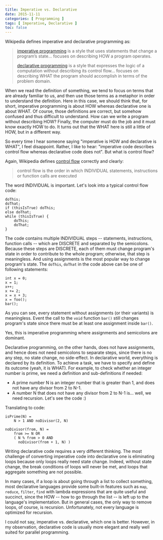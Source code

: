 ```yaml
---
title: Imperative vs. Declarative
date: 2015-11-11
categories: [ Programming ]
tags: [ Imperative, Declarative ]
toc: false
---
```


Wikipedia defines imperative and declarative programming as:

> [imperative programming](https://en.wikipedia.org/wiki/Imperative_programming) is a style that uses statements that change a program’s state... focuses on describing HOW a program operates.
>
> [declarative programming](https://en.wikipedia.org/wiki/Declarative_programming) is a style that expresses the logic of a computation without describing its control flow... focuses on describing WHAT the program should accomplish in terms of the problem domain.

When we read the definition of something, we tend to focus on terms that are already familiar to us, and then use those terms as a metaphor in order to understand the definition. Here in this case, we should think that, for short, imperative programming is about HOW whereas declarative one is about WHAT. Of course, those definitions are correct, but somehow confused and thus difficult to understand. How can we write a program without describing HOW? Finally, the computer must do the job and it must know exactly HOW to do. It turns out that the WHAT here is still a little of HOW, but in a different way.

So every time I hear someone saying "imperative is HOW and declarative is WHAT", I feel disappoint. Rather, I like to hear: "imperative code describes control flow whereas declarative code does not". But what is control flow?

Again, Wikipedia defines [control flow](https://en.wikipedia.org/wiki/Control_flow) correctly and clearly:

> control flow is the order in which INDIVIDUAL statements, instructions or function calls are executed

The word INDIVIDUAL is important. Let's look into a typical control flow code:

    doThis;
    doThat;
    if (thisIsTrue) doThis;
    else doThat;
    while (thisIsTrue) {
        doThis;
        doThat;
    }

The code contains multiple INDIVIDUAL steps -- statements, instructions, function calls -- which are DISCRETE and separated by the semicolons. Because these steps are DISCRETE, each of them must change program's state in order to contribute to the whole program; otherwise, that step is meaningless. And using assignments is the most popular way to change program's state. The `doThis`, `doThat` in the code above can be one of following statements:

    int x = 0;
    x = 1;
    x++;
    x += 2;
    x = x + 3;
    x = foo();
    bar();

As you can see, every statement without assignments (or their variants) is meaningless. Event the call to the `void` function `bar()` still changes program's state since there must be at least one assignment inside `bar()`.

Yes, this is imperative programming where assignments and semicolons are dominant.

Declarative programming, on the other hands, does not have assignments, and hence does not need semicolons to separate steps, since there is no any step, no state change, no side-effect. In declarative world, everything is declared by its definition. To achieve a task, we have to specify and define its outcome (yeah, it is WHAT). For example, to check whether an integer number is prime, we need a definition and sub-definitions if needed:

* A prime number N is an integer number that is greater than 1, and does not have any divisor from 2 to N-1.
* A number N that does not have any divisor from 2 to N-1 is... well, we need recursion. Let's see the code :)

Translating to code:

    isPrime(N) =
        N > 1 AND noDivisor(2, N)
    
    noDivisor(from, N) =
        from >= N OR
        ( N % from > 0 AND
          noDivisor(from + 1, N) )

Writing declarative code requires a very different thinking. The most challenge of converting imperative code into declarative one is eliminating loops because only loops really need state change. Indeed, without state change, the break conditions of loops will never be met, and loops that aggregate something are not possible.

In many cases, if a loop is about going through a list to collect something, most declarative languages provide some built-in features such as `map`, `reduce`, `filter`, `find` with lambda expressions that are quite useful and succinct, since the HOW -- how to go through the list -- is left up to the language's implementation. But in general cases, the only way to remove loops, of course, is recursion. Unfortunately, not every language is optimized for recursion.

I could not say, imperative vs. declarative, which one is better. However, in my observation, declarative code is usually more elegant and really well suited for parallel programming.
